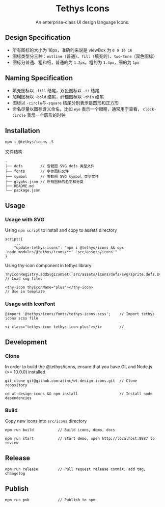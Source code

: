 <h1 align="center">Tethys Icons</h1>

<div align="center">
An enterprise-class UI design language Icons.
</div>

## Design Specification

-   所有图标的大小为 16px，准确的来说是 viewBox 为 `0 0 16 16`
-   图标类型分三种：`outline`（普通）、`fill`（填充的）、`two-tone`（双色图标）
-   图标分普通、粗和细，普通的为 `1.2px`，粗的为 `1.4px`，细的为 `1px`

## Naming Specification

-   填充图标以 `-fill` 结尾，双色图标以 `-tt` 结尾
-   加粗图标以 `-bold` 结尾，纤细图标以 `-thin` 结尾
-   图标以 `-circle`与`-square` 结尾分别表示是圆形和正方形
-   命名尽量以图标含义命名，比如 `eye` 表示一个眼睛，通常用于查看， `clock-circle` 表示一个圆形的时钟

## Installation

```
npm i @tethys/icons -S
```

文件结构

```
.
├── defs        // 雪碧图 SVG defs 类型文件
├── fonts       // 字体图标文件
├── symbol      // 雪碧图 SVG symbol 类型文件
├── glyphs.json // 所有图标的名字和分类
├── README.md
└── package.json
```

## Usage

### Usage with SVG

Using `npm script` to install and copy to assets directory

```
script:{
    ...
    "update-tethys-icons": "npm i @tethys/icons && cpx 'node_modules/@tethys/icons/**' 'src/assets/icons'"
}
```

Using thy-icon component in tethys library

```
ThyIconRegistry.addSvgIconSet(`src/assets/icons/defs/svg/sprite.defs.svg`)  // Load svg files

<thy-icon thyIconName="plus"></thy-icon>                                    // Use in template
```

### Usage with IconFont

```
@import '@tethys/icons/fonts/tethys-icons.scss';    // Import tethys icons scss file

<i class="tethys-icon tethys-icon-plus"></i>        // 
```

## Development

### Clone

In order to build the @tethys/icons, ensure that you have Git and Node.js (>= 10.0.0) installed.

```
git clone git@github.com:atinc/wt-design-icons.git  // Clone repository

cd wt-design-icons && npm install                   // Install node dependencies
```

### Build

Copy new icons into `src/icons` directory
```
npm run build           // Build icons, demo, docs

npm run start           // Start demo, open http://localhost:8887 to review
```

## Release

```
npm run release         // Pull request release commit, add tag, changelog
```

## Publish

```
npm run pub             // Publish to npm
```
